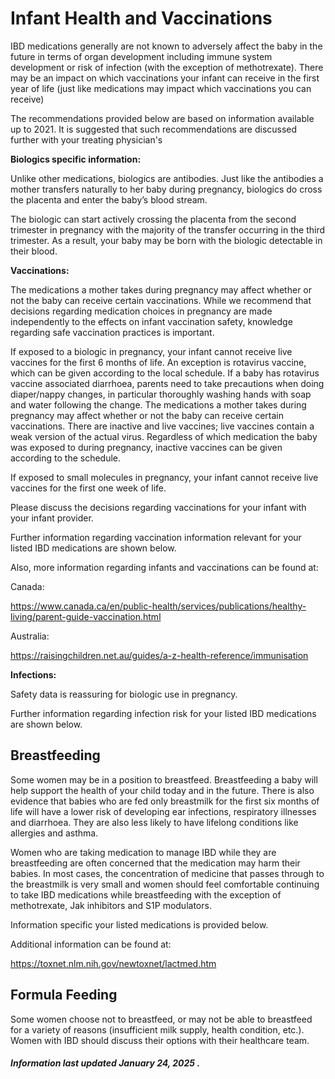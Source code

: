 <h1>Infant Health and Vaccinations</h1>

IBD medications generally are not known to adversely affect the baby in the future in terms of organ development including immune system development or risk of infection (with the exception of methotrexate). There may be an impact on which vaccinations your infant can receive in the first year of life (just like medications may impact which vaccinations you can receive)

The recommendations provided below are based on information available up to 2021. It is suggested that such recommendations are discussed further with your treating physician's

**Biologics specific information:**

Unlike other medications, biologics are antibodies. Just like the antibodies a mother transfers naturally to her baby during pregnancy, biologics do cross the placenta and enter the baby’s blood stream.

The biologic can start actively crossing the placenta from the second trimester in pregnancy with the majority of the transfer occurring in the third trimester. As a result, your baby may be born with the biologic detectable in their blood.

**Vaccinations:**

The medications a mother takes during pregnancy may affect whether or not the baby can receive certain vaccinations. While we recommend that decisions regarding medication choices in pregnancy are made independently to the effects on infant vaccination safety, knowledge regarding safe vaccination practices is important. 

If exposed to a biologic in pregnancy, your infant cannot receive live vaccines for the first 6 months of life. An exception is rotavirus vaccine, which can be given according to the local schedule. If a baby has rotavirus vaccine associated diarrhoea, parents need to take precautions when doing diaper/nappy changes, in particular thoroughly washing hands with soap and water following the change. The medications a mother takes during pregnancy may affect whether or not the baby can receive certain vaccinations. There are inactive and live vaccines; live vaccines contain a weak version of the actual virus. Regardless of which medication the baby was exposed to during pregnancy, inactive vaccines can be given according to the schedule.

If exposed to small molecules in pregnancy, your infant cannot receive live vaccines for the first one week of life.

Please discuss the decisions regarding vaccinations for your infant with your infant provider. 

Further information regarding vaccination information relevant for your listed IBD medications are shown below. 

Also, more information regarding infants and vaccinations can be found at:  

Canada: 

https://www.canada.ca/en/public-health/services/publications/healthy-living/parent-guide-vaccination.html 


Australia: 

https://raisingchildren.net.au/guides/a-z-health-reference/immunisation 

 

**Infections:**

Safety data is reassuring for biologic use in pregnancy. 


Further information regarding infection risk for your listed IBD medications are shown below.

## **Breastfeeding**
Some women may be in a position to breastfeed. Breastfeeding a baby will help support the health of your child today and in the future. There is also evidence that babies who are fed only breastmilk for the first six months of life will have a lower risk of developing ear infections, respiratory illnesses and diarrhoea. They are also less likely to have lifelong conditions like allergies and asthma. 

Women who are taking medication to manage IBD while they are breastfeeding are often concerned that the medication may harm their babies. In most cases, the concentration of medicine that passes through to the breastmilk is very small and women should feel comfortable continuing to take IBD medications while breastfeeding with the exception of methotrexate, Jak inhibitors and S1P modulators. 

Information specific your listed medications is provided below.

Additional information can be found at: 

https://toxnet.nlm.nih.gov/newtoxnet/lactmed.htm 

## **Formula Feeding**

Some women choose not to breastfeed, or may not be able to breastfeed for a variety of reasons (insufficient milk supply, health condition, etc.). Women with IBD should discuss their options with their healthcare team. 

<h5>Information last updated January 24, 2025 .</h5>
